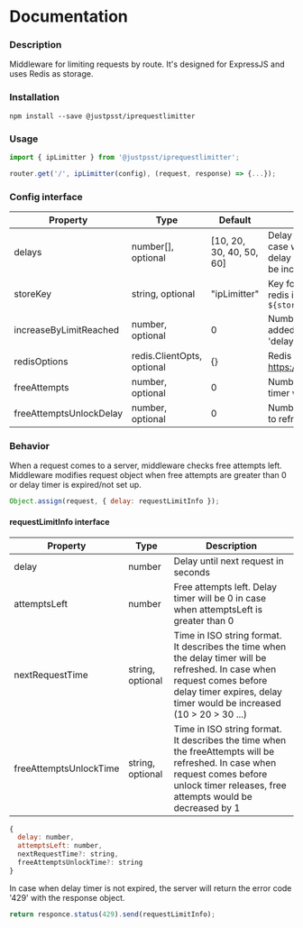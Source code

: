 # Documentation

### Description
Middleware for limiting requests by route. It's designed for ExpressJS and uses Redis as storage.

### Installation
```
npm install --save @justpsst/iprequestlimitter
```
### Usage
```javascript
import { ipLimitter } from '@justpsst/iprequestlimitter';

router.get('/', ipLimitter(config), (request, response) => {...});
```

### Config interface

Property | Type | Default | Description
------------ | ------------- | ------------- | -------------
delays | number[], optional | [10, 20, 30, 40, 50, 60] | Delay between requests in seconds. In case when request comes before delay timer expires, delay timer would be increased (10 > 20 > 30 ...)
storeKey | string, optional | "ipLimitter" | Key for redis to identify request. In redis it would be stored like `${storeKey}_${path}_${clientIp}` 
increaseByLimitReached | number, optional | 0 | Number of seconds, which would be added to delay timer in case when 'delays' array reaches it's limit
redisOptions | redis.ClientOpts, optional | {} | Redis options described here: https://www.npmjs.com/package/redis
freeAttempts | number, optional | 0 | Number of free attempts, when delay timer won't be used
freeAttemptsUnlockDelay | number, optional | 0 | Number of seconds, which is needed to refresh attemptsLeft

### Behavior
When a request comes to a server, middleware checks free attempts left. Middleware modifies request object when free attempts are greater than 0 or delay timer is expired/not set up.
```javascript
Object.assign(request, { delay: requestLimitInfo });
```
#### requestLimitInfo interface
Property | Type | Description
------------ | ------------- | -------------
delay | number | Delay until next request in seconds
attemptsLeft | number | Free attempts left. Delay timer will be 0 in case when attemptsLeft is greater than 0
nextRequestTime | string, optional | Time in ISO string format. It describes the time when the delay timer will be refreshed. In case when request comes before delay timer expires, delay timer would be increased (10 > 20 > 30 ...)
freeAttemptsUnlockTime | string, optional | Time in ISO string format. It describes the time when the freeAttempts will be refreshed. In case when request comes before unlock timer releases, free attempts would be decreased by 1

```javascript
{
  delay: number,
  attemptsLeft: number,
  nextRequestTime?: string,
  freeAttemptsUnlockTime?: string
}
```

In case when delay timer is not expired, the server will return the error code '429' with the response object.

```javascript
return responce.status(429).send(requestLimitInfo);
```